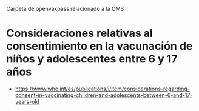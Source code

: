 Carpeta de openvaxpass relacionado a la OMS

# Consideraciones relativas al consentimiento en la vacunación de niños y adolescentes entre 6 y 17 años
* https://www.who.int/es/publications/i/item/considerations-regarding-consent-in-vaccinating-children-and-adolescents-between-6-and-17-years-old
